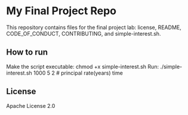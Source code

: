 # My Final Project Repo
This repository contains files for the final project lab: license, README, CODE_OF_CONDUCT, CONTRIBUTING, and simple-interest.sh.

## How to run
Make the script executable: chmod +x simple-interest.sh
Run: ./simple-interest.sh 1000 5 2  # principal rate(years) time

## License
Apache License 2.0
